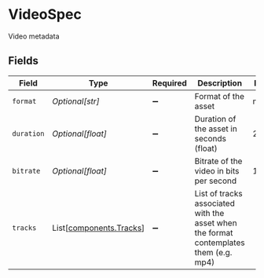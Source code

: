 # VideoSpec

Video metadata


## Fields

| Field                                                                                  | Type                                                                                   | Required                                                                               | Description                                                                            | Example                                                                                |
| -------------------------------------------------------------------------------------- | -------------------------------------------------------------------------------------- | -------------------------------------------------------------------------------------- | -------------------------------------------------------------------------------------- | -------------------------------------------------------------------------------------- |
| `format`                                                                               | *Optional[str]*                                                                        | :heavy_minus_sign:                                                                     | Format of the asset                                                                    | mp4                                                                                    |
| `duration`                                                                             | *Optional[float]*                                                                      | :heavy_minus_sign:                                                                     | Duration of the asset in seconds (float)                                               | 23.8328                                                                                |
| `bitrate`                                                                              | *Optional[float]*                                                                      | :heavy_minus_sign:                                                                     | Bitrate of the video in bits per second                                                | 1000000                                                                                |
| `tracks`                                                                               | List[[components.Tracks](../../models/components/tracks.md)]                           | :heavy_minus_sign:                                                                     | List of tracks associated with the asset when the format<br/>contemplates them (e.g. mp4)<br/> |                                                                                        |